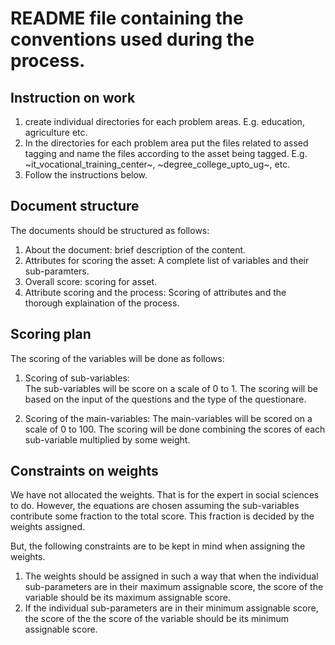 # README file containing the conventions used during the process.
## Instruction on work
1. create individual directories for each problem areas.
E.g. education, agriculture etc.
2. In the directories for each problem area put the files
related to assed tagging and name the files according to
the asset being tagged. E.g. ~it_vocational_training_center~,
~degree_college_upto_ug~, etc.
3. Follow the instructions below.
## Document structure
The documents should be structured as follows:
1. About the document: brief description of the content.
2. Attributes for scoring the asset: A complete list of
variables and their sub-paramters.
3. Overall score: scoring for asset.
4. Attribute scoring and the process: Scoring of attributes
and the thorough explaination of the process.

## Scoring plan
The scoring of the variables will be done as follows:
1. Scoring of sub-variables:  
The sub-variables will be score on a scale of 0 to 1. The
scoring will be based on the input of the questions and the
type of the questionare.

2. Scoring of the main-variables:
The main-variables will be scored on a scale of 0 to 100.
The scoring will be done combining the scores of each
sub-variable multiplied by some weight.

## Constraints on weights
We have not allocated the weights. That is for the expert
in social sciences to do. However, the equations are chosen
assuming the sub-variables contribute some fraction to the
total score. This fraction is decided by the weights assigned.

But, the following constraints are to be kept in mind when
assigning the weights.
1. The weights should be assigned in such a way that when
the individual sub-parameters are in their maximum assignable
score, the score of the variable should be its maximum
assignable score.
2. If the individual sub-parameters are in their minimum
assignable score, the score of the the score of the variable
should be its minimum assignable score.
